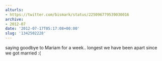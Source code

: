 ```yaml
---
alturls:
- https://twitter.com/bismark/status/225096779539030016
archive:
- 2012-07
date: '2012-07-17T05:17:08+00:00'
slug: '1342502228'
---
```


saying goodbye to Mariam for a week.. longest we have been apart since we got married :(


